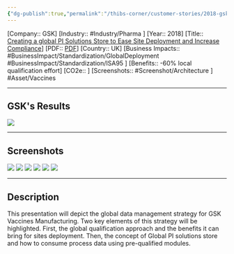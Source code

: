 ```yaml
---
{"dg-publish":true,"permalink":"/thibs-corner/customer-stories/2018-gsk-creating-a-global-pi-solutions-store-to-ease-site-deployment-and-increase-compliance/"}
---
```


[Company:: GSK]
[Industry:: #Industry/Pharma ]
[Year:: 2018]
[Title:: [Creating a global PI Solutions Store to Ease Site Deployment and Increase Compliance](https://resources.osisoft.com/presentations/creating-a-global-pi-solutions-store-to-ease-site-deployment-and-increase-compliance/)]
[PDF:: [PDF](https://cdn.osisoft.com/osi/presentations/2018-uc-emea-barcelona/UC18EU-D2LS02-GlaxoSmithKline-Cloots-Creating-global-PISolutions-Store-Ease-Site-Deployment-Increase.pdf)]
[Country:: UK]
[Business Impacts:: #BusinessImpact/Standardization/GlobalDeployment #BusinessImpact/Standardization/ISA95 ]
[Benefits:: -60% local qualification effort]
[CO2e:: ]
[Screenshots:: #Screenshot/Architecture ] 
#Asset/Vaccines 

---
## GSK's Results
![](https://i.imgur.com/AP2uhmF.png)

---
## Screenshots
![](https://i.imgur.com/eo4HE1u.png)
![](https://i.imgur.com/eFjbRYU.png)
![](https://i.imgur.com/iDLrU9M.png)
![](https://i.imgur.com/HPPzCgk.png)
![](https://i.imgur.com/nGKaG0G.png)
![](https://i.imgur.com/e2jukJM.png)

---
## Description
This presentation will depict the global data management strategy for GSK Vaccines Manufacturing. Two key elements of this strategy will be highlighted. First, the global qualification approach and the benefits it can bring for sites deployment. Then, the concept of Global PI solutions store and how to consume process data using pre-qualified modules.